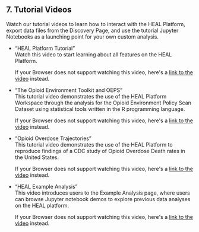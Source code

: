 7\. Tutorial Videos
-------------------

Watch our tutorial videos to learn how to interact with the HEAL Platform, export data files from the Discovery Page, and use the tutorial Jupyter Notebooks as a launching point for your own custom analysis.

*   “HEAL Platform Tutorial”  
    Watch this video to start learning about all features on the HEAL Platform.  
      
       
    If your Browser does not support watching this video, here's a [link to the video](videos/HEAL_UI_Demo_July_2021.mp4) instead.  
      
    
*   “The Opioid Environment Toolkit and OEPS”  
    This tutorial video demonstrates the use of the HEAL Platform Workspace through the analysis for the Opioid Environment Policy Scan Dataset using statistical tools written in the R programming language.  
      
       
    If your Browser does not support watching this video, here's a [link to the video](videos/OEPS_Demo-Video_July_2021.mp4) instead.  
      
    
*   “Opioid Overdose Trajectories”  
    This tutorial video demonstrates the use of the HEAL Platform to reproduce findings of a CDC study of Opioid Overdose Death rates in the United States.  
      
       
    If your Browser does not support watching this video, here's a [link to the video](videos/Opioid_Ovderdose_Traj_CDCWonder_Demo_2021-07-21.mp4) instead.  
      
    
*   “HEAL Example Analysis”  
    This video introduces users to the Example Analysis page, where users can browse Jupyter notebook demos to explore previous data analyses on the HEAL platform.  
      
       
    If your Browser does not support watching this video, here's a [link to the video](videos/Opioid_Ovderdose_Traj_CDCWonder_Demo_2021-07-21.mp4) instead.  
      